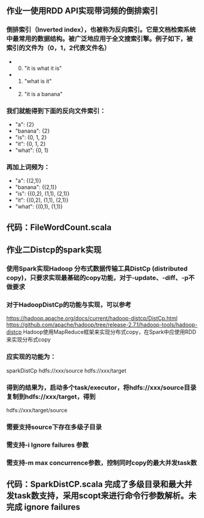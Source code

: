 ## 作业一使用RDD API实现带词频的倒排索引
### 倒排索引（Inverted index），也被称为反向索引。它是文档检索系统中最常用的数据结构。被广泛地应用于全文搜索引擎。例子如下，被索引的文件为（0，1，2代表文件名）
- 0. "it is what it is"
- 1. "what is it"
- 2. "it is a banana"
### 我们就能得到下面的反向文件索引：
- "a": {2}
- "banana": {2}
- "is": {0, 1, 2}
- "it": {0, 1, 2}
- "what": {0, 1}
### 再加上词频为：
- "a": {(2,1)}
- "banana": {(2,1)}
- "is": {(0,2), (1,1), (2,1)}
- "it": {(0,2), (1,1), (2,1)}
- "what": {(0,1), (1,1)}
## 代码：FileWordCount.scala

## 作业二Distcp的spark实现
### 使用Spark实现Hadoop 分布式数据传输工具DistCp (distributed copy)，只要求实现最基础的copy功能，对于-update、-diff、-p不做要求
### 对于HadoopDistCp的功能与实现，可以参考
https://hadoop.apache.org/docs/current/hadoop-distcp/DistCp.html
https://github.com/apache/hadoop/tree/release-2.7.1/hadoop-tools/hadoop-distcp
Hadoop使用MapReduce框架来实现分布式copy，在Spark中应使用RDD来实现分布式copy
### 应实现的功能为：
sparkDistCp hdfs://xxx/source hdfs://xxx/target
### 得到的结果为，启动多个task/executor，将hdfs://xxx/source目录复制到hdfs://xxx/target，得到
hdfs://xxx/target/source
### 需要支持source下存在多级子目录
### 需支持-i Ignore failures 参数
### 需支持-m max concurrence参数，控制同时copy的最大并发task数
## 代码：SparkDistCP.scala 完成了多级目录和最大并发task数支持，采用scopt来进行命令行参数解析。未完成 ignore failures
